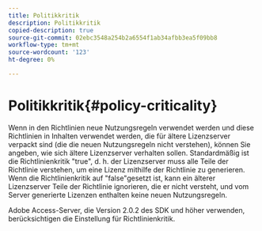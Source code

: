 ```yaml
---
title: Politikkritik
description: Politikkritik
copied-description: true
source-git-commit: 02ebc3548a254b2a6554f1ab34afbb3ea5f09bb8
workflow-type: tm+mt
source-wordcount: '123'
ht-degree: 0%

---
```


# Politikkritik{#policy-criticality}

Wenn in den Richtlinien neue Nutzungsregeln verwendet werden und diese Richtlinien in Inhalten verwendet werden, die für ältere Lizenzserver verpackt sind (die die neuen Nutzungsregeln nicht verstehen), können Sie angeben, wie sich ältere Lizenzserver verhalten sollen. Standardmäßig ist die Richtlinienkritik &quot;true&quot;, d. h. der Lizenzserver muss alle Teile der Richtlinie verstehen, um eine Lizenz mithilfe der Richtlinie zu generieren. Wenn die Richtlinienkritik auf &quot;false&quot;gesetzt ist, kann ein älterer Lizenzserver Teile der Richtlinie ignorieren, die er nicht versteht, und vom Server generierte Lizenzen enthalten keine neuen Nutzungsregeln.

Adobe Access-Server, die Version 2.0.2 des SDK und höher verwenden, berücksichtigen die Einstellung für Richtlinienkritik.
